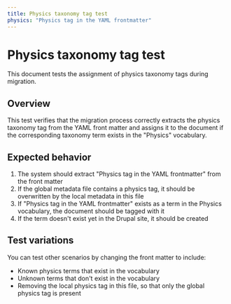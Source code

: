 ```yaml
---
title: Physics taxonomy tag test
physics: "Physics tag in the YAML frontmatter"
---
```


# Physics taxonomy tag test

This document tests the assignment of physics taxonomy tags during migration.

## Overview

This test verifies that the migration process correctly extracts the physics taxonomy tag from the YAML front matter and assigns it to the document if the corresponding taxonomy term exists in the "Physics" vocabulary.

## Expected behavior

1. The system should extract "Physics tag in the YAML frontmatter" from the front matter
2. If the global metadata file contains a physics tag, it should be overwritten by the local metadata in this file
3. If "Physics tag in the YAML frontmatter" exists as a term in the Physics vocabulary, the document should be tagged with it
4. If the term doesn't exist yet in the Drupal site, it should be created

## Test variations

You can test other scenarios by changing the front matter to include:
- Known physics terms that exist in the vocabulary
- Unknown terms that don't exist in the vocabulary
- Removing the local physics tag in this file, so that only the global physics tag is present
